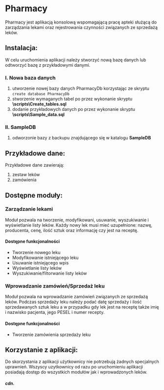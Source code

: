 # Pharmacy

Pharmacy jest aplikacją konsolową wspomagającą pracę apteki służącą do zarządzania lekami oraz rejestrowania czynności związanych ze sprzedażą leków.

## Instalacja:

W celu uruchomienia aplikacji należy stworzyć nową bazę danych lub odtworzyć bazę z przykładowymi danymi.

### I. Nowa baza danych 

1. utworzenie nowej bazy danych PharmacyDb korzystając ze skryptu ```create database PharmacyDb```
1. stworzenie wymaganych tabel po przez wykonanie skryptu **\scripts\Create_tables.sql** 
1. dodanie przykładowych danych po przez wykonanie skryptu **\scripts\Sample_data.sql** 

### II. SampleDB

1. odworzonie bazy z backupu znajdującego się w katalogu **SampleDB**

## Przykładowe dane:

Przykładowe dane zawierają:
1. zestaw leków
1. zamówienia
    
## Dostępne moduły:

### Zarządzanie lekami

Moduł pozwala na tworzenie, modyfikowani, usuwanie, wyszukiwanie i wyświetlanie listy leków. Każdy nowy lek musi mieć uzupełnione: nazwę, producenta, cenę, ilość sztuk oraz informację czy jest na receptę.

#### Dostępne funkcjonalności
* Tworzenie nowego leku
* Modyfikowanie istniejącego leku
* Usuwanie istniejącego wpis
* Wyświetlanie listy leków
* Wyszukiwanie/filtorwanie listy leków

### Wprowadzanie zamówień/Sprzedaż leku

Moduł pozwala na wprowadzanie zamówień związanych ze sprzedażą leków. Podczas sprzedaży leku należy podać datę sprzedaży i ilość sprzedawanych sztuk leku a w przypadku gdy lek jest na receptę także imię i nazwisko pacjenta, jego PESEL i numer recepty.

#### Dostępne funkcjonalności
* Tworzenie zamówienia sprzedaży leku

## Korzystanie z aplikacji:

Do skorzystania z aplikacji użytkownicy nie potrzebują żadnych specjalnych uprawnień. Wszyscy uzytkownicy od razu po uruchomieniu aplikacji posiadają dostęp do wszystkich modułów jak i wprowadzonych leków. 

##### cdn.